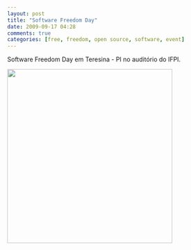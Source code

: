 ```yaml
---
layout: post
title: "Software Freedom Day"
date: 2009-09-17 04:28
comments: true
categories: [free, freedom, open source, software, event]
---
```


Software Freedom Day em Teresina - PI no auditório do IFPI.

<a href="http://picasaweb.google.com/lh/photo/t1XQIEdRzjrYIV19Bzq4Cw?feat=embedwebsite"><img src="http://lh3.ggpht.com/_5r9AMhQKuQY/SrIOxqF6KrI/AAAAAAAAMD4/ghw1SEie4J0/s400/attachment-0001.jpg" height="400" width="380" /></a>
